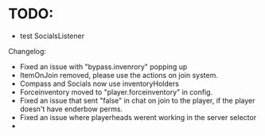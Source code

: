 # TODO:
- test SocialsListener


Changelog:
- Fixed an issue with "bypass.invenrory" popping up
- ItemOnJoin removed, please use the actions on join system.
- Compass and Socials now use inventoryHolders
- Forceinventory moved to "player.forceinventory" in config.
- Fixed an issue that sent "false" in chat on join to the player, if the player doesn't have enderbow perms.
- Fixed an issue where playerheads werent working in the server selector
- 